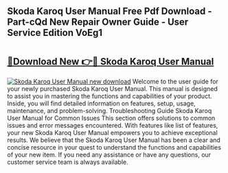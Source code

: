 ## Skoda Karoq User Manual Free Pdf Download - Part-cQd New Repair Owner Guide - User Service Edition VoEg1

# <h2><a href="http://cf29610.oget.top/?id=Skoda+Karoq+User+Manual">🔗Download New 👉🔴 Skoda Karoq User Manual</a></h2>

[![Skoda Karoq User Manual new download](https://i.imgur.com/5g1atiW.png)](http://cf29610.oget.top/?id=Skoda+Karoq+User+Manual)
Welcome to the user guide for your newly purchased Skoda Karoq User Manual. This manual is designed to assist you in mastering the functions and capabilities of your product. Inside, you will find detailed information on features, setup, usage, maintenance, and problem-solving. Troubleshooting Guide Skoda Karoq User Manual for Common Issues This section offers solutions to common issues and error messages encountered. With features like list of features, your new Skoda Karoq User Manual empowers you to achieve exceptional results. We believe that the Skoda Karoq User Manual has been a clear and concise resource in your quest to understand the functions and capabilities of your new item. If you need any assistance or have any questions, our customer service team is always available.
